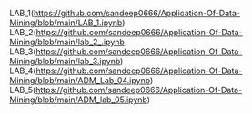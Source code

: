 LAB_1(https://github.com/sandeep0666/Application-Of-Data-Mining/blob/main/LAB_1.ipynb)
LAB_2(https://github.com/sandeep0666/Application-Of-Data-Mining/blob/main/lab_2_.ipynb
LAB_3(https://github.com/sandeep0666/Application-Of-Data-Mining/blob/main/lab_3.ipynb)
LAB_4(https://github.com/sandeep0666/Application-Of-Data-Mining/blob/main/ADM_Lab_04.ipynb)
LAB_5(https://github.com/sandeep0666/Application-Of-Data-Mining/blob/main/ADM_lab_05.ipynb)

